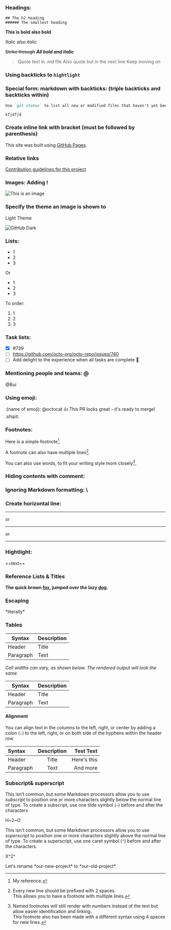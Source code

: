 ### Headings: 
```# The largest heading
## The h2 heading
###### The smallest heading
```

**This is bold**
__also bold__

*Italic*
_also italic_

~~Strike through~~
***All bold and italic***

> Quote text in .md file
> Also quote but in the next line
> Keep moving on

### Using backticks to `hightlight`

### Special form: markdown with backticks: (triple backticks and backticks within)
```markdown
Use `git status` to list all new or modified files that haven't yet been committed.
```

```
kfjdfjd
```

### Create inline link with bracket (must be followed by parenthesis)
This site was built using [GitHub Pages](https://pages.github.com/).


### Relative links
[Contribution guidelines for this project](docs/CONTRIBUTING.md)


### Images: Adding !
![This is an image](https://myoctocat.com/assets/images/base-octocat.svg)

### Specify the theme an image is shown to
Light Theme

![GitHub Dark](https://github.com/github-dark.png#gh-light-mode-only)

### Lists:
- 1
- 2
- 3

Or 
* 1
* 2
* 3

To order:
1. 1
2. 2
3. 3

### Task lists: 

- [x] #739
- [ ] https://github.com/octo-org/octo-repo/issues/740
- [ ] Add delight to the experience when all tasks are complete :tada:

### Mentioning people and teams: @
@Bui

### Using emoji: 
:(name of emoji): 
@octocat :+1: This PR looks great - it's ready to merge! :shipit:

### Footnotes: 

Here is a simple footnote[^1].

A footnote can also have multiple lines[^2].  

You can also use words, to fit your writing style more closely[^note].

[^1]: My reference.
[^2]: Every new line should be prefixed with 2 spaces.  
  This allows you to have a footnote with multiple lines.
[^note]:
    Named footnotes will still render with numbers instead of the text but allow easier identification and linking.  
    This footnote also has been made with a different syntax using 4 spaces for new lines.
	
	
### Hiding contents with comment: 
<!-- This content will not appear in the rendered Markdown -->

### Ignoring Markdown formatting: \

### Create horizontal line: 
--- 
or 
***
or 
___
### Hightlight: 
==text==
### Reference Lists & Titles
**The quick brown [fox][1], jumped over the lazy [dog][2].**

[1]: https://en.wikipedia.org/wiki/Fox "Wikipedia: Fox"
[2]: https://en.wikipedia.org/wiki/Dog "Wikipedia: Dog"

### Escaping
\*literally\*

### Tables

| Syntax      | Description |
| ----------- | ----------- |
| Header      | Title       |
| Paragraph   | Text        |

*Cell widths can vary, as shown below. The rendered output will look the same.*

| Syntax | Description |
| --- | ----------- |
| Header | Title |
| Paragraph | Text |
#### Alignment
You can align text in the columns to the left, right, or center by adding a colon (`:`) to the left, right, or on both side of the hyphens within the header row.

| Syntax      | Description | Test Text     |
| :---        |    :----:   |          ---: |
| Header      | Title       | Here's this   |
| Paragraph   | Text        | And more      |

### Subscript& superscript
This isn’t common, but some Markdown processors allow you to use _subscript_ to position one or more characters slightly below the normal line of type. To create a subscript, use one tilde symbol (`~`) before and after the characters

H~2~O

This isn’t common, but some Markdown processors allow you to use _superscript_ to position one or more characters slightly above the normal line of type. To create a superscript, use one caret symbol (`^`) before and after the characters.

X^2^

Let's rename \*our-new-project\* to \*our-old-project\*.